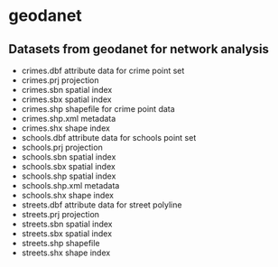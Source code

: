 geodanet
========

Datasets from geodanet for network analysis
-------------------------------------------

* crimes.dbf attribute data for crime point set
* crimes.prj projection
* crimes.sbn spatial index
* crimes.sbx spatial index
* crimes.shp shapefile for crime point data
* crimes.shp.xml metadata
* crimes.shx shape index
* schools.dbf attribute data for schools point set
* schools.prj projection
* schools.sbn spatial index
* schools.sbx spatial index
* schools.shp spatial index
* schools.shp.xml metadata
* schools.shx shape index
* streets.dbf attribute data for street polyline
* streets.prj projection
* streets.sbn spatial index
* streets.sbx spatial index
* streets.shp shapefile
* streets.shx shape index
